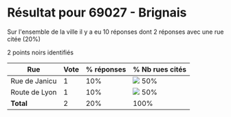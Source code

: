 # Résultat pour 69027 - Brignais

Sur l'ensemble de la ville il y a eu 10 réponses dont 2 réponses avec une rue citée (20%)

2 points noirs identifiés

| Rue | Vote | % réponses | % Nb rues cités|
|-----|------|------------|----------------|
| Rue de Janicu | 1 | 10% | <img src="../../img/bar_50.gif" />&nbsp;50%|
| Route de Lyon | 1 | 10% | <img src="../../img/bar_50.gif" />&nbsp;50%|
| **Total** | 2 | 20% | 100%|
